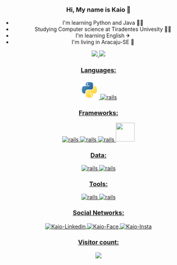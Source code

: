 <body align="center">

### Hi, My name is Kaio 👋
* I'm learning Python and Java 👨‍💻
* Studying Computer science at Tiradentes Univesity 👨‍🎓
* I'm learning English ✈
* I'm living in Aracaju-SE 🌴 

<div>
  <a href="https://github.com/KaioAntonio">
  <img height="150em" src="https://github-readme-stats.vercel.app/api?username=KaioAntonio&show_icons=true&theme=dracula&include_all_commits=true&count_private=true">
  <img height="150em" src="https://github-readme-stats.vercel.app/api/top-langs/?username=KaioAntonio&layout=compact&langs_count=7&theme=dracula">
</div>


### Languages:
<img src = "https://raw.githubusercontent.com/devicons/devicon/master/icons/python/python-original.svg" alt="rails" width="50" height= "50" style="max-
width:100%;"> 
<img src = "https://cdn.jsdelivr.net/gh/devicons/devicon/icons/java/java-original-wordmark.svg" alt="rails" width="50" height= "50" style="max-
width:100%;"> 

  
### Frameworks:
<img src = "https://cdn.jsdelivr.net/gh/devicons/devicon/icons/spring/spring-original-wordmark.svg" alt="rails" width="50" height= "50" style="max-
width:100%;"> <img src = "https://cdn.jsdelivr.net/gh/devicons/devicon/icons/django/django-original.svg" alt="rails" width="50" height= "50" style="max-
width:100%;"> <img src = "https://cdn.jsdelivr.net/gh/devicons/devicon/icons/bootstrap/bootstrap-original.svg" alt="rails" width="50" height= "50" style="max-
width:100%;">
<img src = "https://camo.githubusercontent.com/c10df2e24d96391a122aba452543d32b6291633148f482dc6e21452007e34b56/68747470733a2f2f6a6f6e617468616e6b61626c616e2e6769746875622e696f2f696d616765732f6d6174657269616c697a652e706e67" width="50" height= "50" style="max-
width:100%;">

### Data: 
<img src = "https://cdn.jsdelivr.net/gh/devicons/devicon/icons/mysql/mysql-plain-wordmark.svg" alt="rails" width="50" height= "50" style="max-
width:100%;"> <img src = "https://cdn.jsdelivr.net/gh/devicons/devicon/icons/postgresql/postgresql-original-wordmark.svg" alt="rails" width="50" height= "50" style="max-
width:100%;">


### Tools: 
<img src = "https://cdn.jsdelivr.net/gh/devicons/devicon/icons/git/git-original-wordmark.svg" alt="rails" width="50" height= "50" style="max-
width:100%;">   <img src = "https://cdn.jsdelivr.net/gh/devicons/devicon/icons/heroku/heroku-plain-wordmark.svg" alt="rails" width="50" height= "50" style="max-
width:100%;">  


### Social Networks: 
<a href = "https://www.linkedin.com/in/kaio-antônio-andrade-rodrigues-7ba697217/" targe="_blank">    
<img align="center" alt="Kaio-Linkedin" height="40" width="50" src="https://cdn-icons-png.flaticon.com/512/174/174857.png"
style="max-width:100%;"> 
<a href = "https://www.facebook.com/kaio.andraderodrigues/" targe="_blank">
<img align="center" alt="Kaio-Face" height="40" width="50" src="https://cdn-icons-png.flaticon.com/128/174/174848.png"
style="max-width:100%;"> <a href = "https://www.instagram.com/kaioozy/" targe="_blank">
<img align="center" alt="Kaio-Insta" height="40" width="50" src="https://cdn-icons-png.flaticon.com/128/1409/1409946.png"
style="max-width:100%;">



### Visitor count:

<img src="https://profile-counter.glitch.me/KaioAntonio/count.svg" />

    
    
